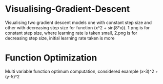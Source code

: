 # Visualising-Gradient-Descent
Visualising two gradient descent models one with constant step size and other with decreasing step size for function (x^2 + sin(8*x)). 1.png is for constant step size, where learning rate is taken small, 2.png is for decreasing step size, initial learning rate taken is more

# Function Optimization
Multi variable function optimum computation, considered example (x-3)^2 + (y-5)^2
